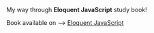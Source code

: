 My way through **Eloquent JavaScript** study book!

Book available on  -->  [Eloquent JavaScript](eloquentjavascript.net)
